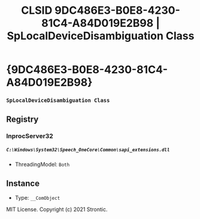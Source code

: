 ﻿---
title: "CLSID 9DC486E3-B0E8-4230-81C4-A84D019E2B98 | SpLocalDeviceDisambiguation Class"
excerpt: What is COM-Object CLSID 9DC486E3-B0E8-4230-81C4-A84D019E2B98?
---

# {9DC486E3-B0E8-4230-81C4-A84D019E2B98}

### `SpLocalDeviceDisambiguation Class`

## Registry


### InprocServer32

##### `C:\Windows\System32\Speech_OneCore\Common\sapi_extensions.dll`
* ThreadingModel: `Both`

## Instance

* Type: `__ComObject`

MIT License. Copyright (c) 2021 Strontic.


